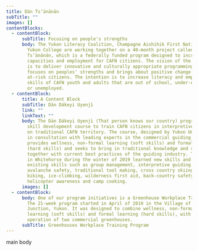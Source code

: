 ```yaml
---
title: Dän Tsʼänānän
subTitle: ""
images: []
contentBlocks:
  - contentBlock:
      subTitle: Focusing on people's strengths
      body: The Yukon Literacy Coalition, Champagne Aishihik First Nations (CAFN), and
        Yukon College are working together on a 40-month project called Dän
        Tsʼänānän, which is a federally funded program designed to increase
        capacities and employment for CAFN citizens. The vision of the program
        is to deliver innovative and culturally appropriate programming that
        focuses on peoples' strengths and brings about positive change for
        at-risk citizens. The intention is to increase literacy and employment
        skills of CAFN youth and adults that are out of school, under-employed,
        or unemployed.
  - contentBlock:
      title: A Content Block
      subTitle: Dän Dákeyi Uyenjì
      link: ""
      linkText: ""
      body: The Dän Dákeyi Uyenjì (That person knows our country) program is a 21-week
        skill development course to train CAFN citizens in interpretive guiding
        on traditional CAFN territory. The course, designed by Yukon University
        in consultation with leading experts in the commercial guiding field,
        provides wellness, non-formal learning (soft skills) and formal learning
        (hard skills) and seeks to bring in traditional knowledge and skills
        together with current best practices of the guiding industry. Trainees
        in Whitehorse during the winter of 2019 learned new skills and honed
        existing skills such as group management, interpretive guiding,
        avalanche safety, traditional tool making, cross country skiing, fat
        biking, ice-climbing, wilderness first aid, back-country safety,
        helicopter awareness and camp cooking.
      images: []
  - contentBlock:
      body: One of our program initiatives is a Greenhouse Workplace Training program.
        The 21-week program started in April of 2019 in the Village of Haines
        Junction, Yukon. It was designed to combine wellness, non-formal
        learning (soft skills) and formal learning (hard skills), with the
        operation of two commercial greenhouses.
      subTitle: Greenhouses Workplace Training Program
---
```

main body